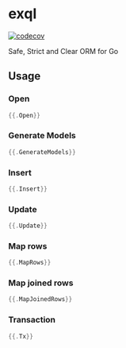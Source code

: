 # exql
[![codecov](https://codecov.io/gh/loilo-inc/exql/branch/master/graph/badge.svg?token=aGixN2xIMP)](https://codecov.io/gh/loilo-inc/exql)

Safe, Strict and Clear ORM for Go

## Usage

### Open

```go
{{.Open}}
```

### Generate Models

```go
{{.GenerateModels}}
```

### Insert 

```go
{{.Insert}}
```

### Update 

```go
{{.Update}}
```

### Map rows

```go
{{.MapRows}}
```

### Map joined rows

```go
{{.MapJoinedRows}}
```

### Transaction

```go
{{.Tx}}
```
 
